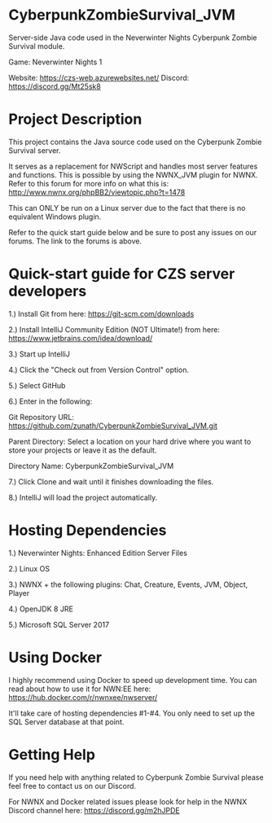 # CyberpunkZombieSurvival_JVM
Server-side Java code used in the Neverwinter Nights Cyberpunk Zombie Survival module.

Game: Neverwinter Nights 1

Website: https://czs-web.azurewebsites.net/
Discord: https://discord.gg/Mt25sk8

# Project Description

This project contains the Java source code used on the Cyberpunk Zombie Survival server. 

It serves as a replacement for NWScript and handles most server features and functions. This is possible by using the NWNX_JVM plugin for NWNX. Refer to this forum for more info on what this is: http://www.nwnx.org/phpBB2/viewtopic.php?t=1478

This can ONLY be run on a Linux server due to the fact that there is no equivalent Windows plugin.

Refer to the quick start guide below and be sure to post any issues on our forums. The link to the forums is above.

# Quick-start guide for CZS server developers

1.) Install Git from here: https://git-scm.com/downloads

2.) Install IntelliJ Community Edition (NOT Ultimate!) from here: https://www.jetbrains.com/idea/download/

3.) Start up IntelliJ

4.) Click the "Check out from Version Control" option.

5.) Select GitHub

6.) Enter in the following:

Git Repository URL: https://github.com/zunath/CyberpunkZombieSurvival_JVM.git

Parent Directory: Select a location on your hard drive where you want to store your projects or leave it as the default.

Directory Name: CyberpunkZombieSurvival_JVM

7.) Click Clone and wait until it finishes downloading the files.

8.) IntelliJ will load the project automatically.



# Hosting Dependencies

1.) Neverwinter Nights: Enhanced Edition Server Files

2.) Linux OS

3.) NWNX + the following plugins: Chat, Creature, Events, JVM, Object, Player

4.) OpenJDK 8 JRE

5.) Microsoft SQL Server 2017

# Using Docker

I highly recommend using Docker to speed up development time. You can read about how to use it for NWN:EE here: https://hub.docker.com/r/nwnxee/nwserver/

It'll take care of hosting dependencies #1-#4. You only need to set up the SQL Server database at that point.

# Getting Help

If you need help with anything related to Cyberpunk Zombie Survival please feel free to contact us on our Discord.

For NWNX and Docker related issues please look for help in the NWNX Discord channel here: https://discord.gg/m2hJPDE